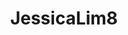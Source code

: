 ---
title: JessicaLim8
github: https://github.com/JessicaLim8
mode: dark
transition: 1s
score: 92.2
archetype:
- Innovative
---